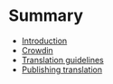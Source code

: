 # Summary

* [Introduction](README.md)
* [Crowdin](crowdin.md)
* [Translation guidelines](guidelines.md)
* [Publishing translation](when_its_ready.md)

